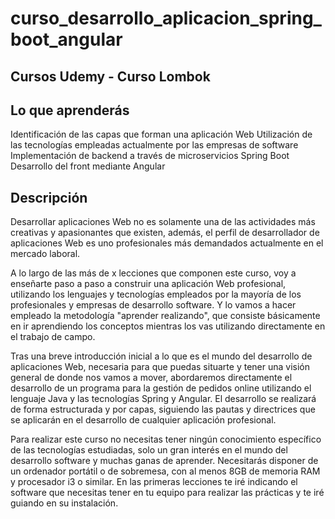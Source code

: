 # curso_desarrollo_aplicacion_spring_boot_angular

## Cursos Udemy - Curso Lombok

## Lo que aprenderás
Identificación de las capas que forman una aplicación Web
Utilización de las tecnologías empleadas actualmente por las empresas de software
Implementación de backend a través de microservicios Spring Boot
Desarrollo del front mediante Angular

## Descripción
Desarrollar aplicaciones Web no es solamente una de las actividades más creativas y apasionantes que existen, además, 
el perfil de desarrollador de aplicaciones Web es uno profesionales más demandados actualmente en el mercado laboral.

A lo largo de las más de x lecciones que componen este curso, voy a enseñarte paso a paso a construir una aplicación Web profesional, 
utilizando los lenguajes y tecnologías empleados por la mayoría de los profesionales y empresas de desarrollo software. 
Y lo vamos a hacer empleado la metodología "aprender realizando", que consiste básicamente en ir aprendiendo los conceptos mientras 
los vas utilizando directamente en el trabajo de campo.

Tras una breve introducción inicial a lo que es el mundo del desarrollo de aplicaciones Web, necesaria para que puedas situarte y 
tener una visión general de donde nos vamos a mover, abordaremos directamente el desarrollo de un programa para la gestión de pedidos online utilizando 
el lenguaje Java y las tecnologías Spring y Angular. El desarrollo se realizará de forma estructurada y por capas, siguiendo las pautas y directrices 
que se aplicarán en el desarrollo de cualquier aplicación profesional.

Para realizar este curso no necesitas tener ningún conocimiento específico de las tecnologías estudiadas, solo un gran interés en el mundo del 
desarrollo software y muchas ganas de aprender. Necesitarás disponer de un ordenador portátil o de sobremesa, con al menos 8GB de memoria RAM 
y procesador i3 o similar. En las primeras lecciones te iré indicando el software que necesitas tener en tu equipo para realizar las prácticas 
y te iré guiando en su instalación.

